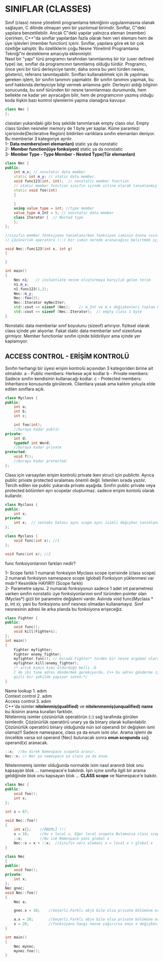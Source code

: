 # SINIFLAR (CLASSES)
Sınıf (class) nesne yönelimli programlama tekniğinin uygulanmasına olanak sağlayan, C dilinde olmayan yeni bir
yazılımsal birimdir. Sınıflar, C‟deki yapılara benzetilebilir. Ancak C‟deki yapılar yalnızca eleman (member)
içerirken, C++‟da sınıflar yapılardan fazla olarak hem veri elemanı hem de üye işlevleri (member function) içerir.
Sınıflar, yapılara göre ek bir çok özelliğe sahiptir. Bu özelliklerin çoğu Nesne Yönelimli Programlama Tekniği‟ni
destekleme amacıyla eklenmiştir.  
Nasıl bir "yapı" türü programcı tarafından tanımlanmış bir tür (user defined type) ise, sınıflar da programcının
tanımlamış olduğu türdür. Programcı, önce yeni bir türü derleyiciye tanıtır, daha sonra bu yeni türden nesne,
gösterici, referans tanımlayabilir. Sınıfları kullanabilmek için ilk yapılması gereken işlem, bir sınıfın tanımını
yapmaktır. Bir sınıfın tanımını yapmak, bu sınıf hakkında derleyiciye bilgi vermek anlamına gelir.
Derleyici aldığı bilginin sonucunda, bu sınıf türünden bir nesne tanımlanması durumunda, hem bellekte ne
kadar yer ayıracağını bilir, hem de programcının yazmış olduğu koda ilişkin bazı kontrol işlemlerini yapma
olanağına kavuşur. 
```cpp
class Nec {
};
```
classları yukarıdaki gibi boş şekilde tanımlarsak empty class olur. Empty class türden nesneler memory de 1 byte yer kaplar.
Küme parantezi içerisinde(Declerative Region) bildirilen varlıklara sınıfın elemanları deniyor. Bu memberlar 3 kategoriye ayrılır.  
1- **Data members(veri elemanları)**  static ya da nonstatic  
2- **Member function(üye fonksiyon)** static ya da nonstatic  
3- **Member Type - Type Member - Nested Type(Tür elemanları)**   
```cpp
class Nec {
public:
    int m_x; // nonstatic data member
    static int m_y; // static data member.
    void func123(int, int);  // nonstatic member function
    // static member function sınıfın içinde inline olarak tanımlanmış
    static void foo(int)
    {
    
    }
    using value_type = int; //type member 
    value_type m_Int = 5; // nonstatic data member
    class Iterator {  // Nested type
    };
};

//sınıfın member fonksiyonu tanımlanırken fonksiyon isminin önüne <sınıf_ismi> :: konulmalı
// Çözünürlük operatörü (::) bir ismin nerede aranacağını belirtmek için kullanılır.

void Nec::func123(int x, int y) 
{

}

int main()
{
    Nec n1;   // instantiate nesne oluşturmaya karşılık gelen terim
    n1.m_x;
    n1.func123(1,2);
    Nec::m_y;
    Nec::foo(3);
    Nec::Iterator myNecIter;
    std::cout << sizeof (Nec);    // m_Int ve m_x değişkenleri toplam 8 byte
    std::cout << sizeof (Nec::Iterator);  // empty class 1 byte
}
```
Nonstatic data memberlar sınıf boyutunu (sizeof) artırıyor. fiziksel olarak class içinde yer alıyorlar. Fakat static data memberlar sınıf sizeofuna girmiyor. Member functionlar sınıfın içinde bildiriliyor ama içinde yer kaplamıyor.  
## ACCESS CONTROL - ERİŞİM KONTROLÜ
Sınıfın herhangi bir üyesi erişim kontrolü açısından 3 kategoriden birine ait olmalıdır.
a - Public members: Herkese açık kodlar
b - Private members: Sadece sınıfın kendisinin kullanacağı kodlar.
c - Protected members: Inheritance konusunda görülecek. Clientlara yasak ama kalıtım yoluyla elde edilen sınıflara açık.
```cpp
class Myclass {
public:
    int a;
    int b;
    int c;

    int foo(int);
    //buraya kadar public
private:
    int d;
    typedef int Word;
    //buraya kadar private
protected:
    void f();
    //buraya kadar protected.
};
```
Class için varsayılan erişim kontrolü private iken struct için publictir. Ayrıca public private protected sıralaması önemli değil. İstenilen sırada yazılır. Tercih edilen ise public yukarıda private aşağıda. 
Sınıfın public private veya protected bölümleri ayrı scopelar oluşturmaz. sadece erişim kontolü olarak kullanılır.
```cpp
class Myclass {
public:
    int x;
private:
    int x;  // sentaks hatası aynı scope aynı isimli değişken tanımlanamaz
};
```
```cpp
class Myclass {
    void func(int x); //1
};

void func(int x); //2
```

func fonksiyonlarının farkları nedir?  

1- Scope farklı 1 numaralı fonksiyon Myclass scope içerisinde (class scope) 2 numaralı fonksiyon namespace scope (global) 
Fonksiyon yüklenmesi var mıdır? Kesinlikle HAYIR!!! (Scope farklı)    
2- Parametre sayısı. 2 numaralı fonksiyonun sadece 1 adet int parametresi varken sınıfın nonstatic üye fonksiyonlarının sınıf türünden pointer olan (Myclas*) gizli bir parametre değişkeni vardır. Aslında void func(Myclass * p, int x); yani bu fonksiyonu sınıf nesnesi olmadan kullanamayız. Sınıf nesnesinin adresi ile arka planda bu fonksiyona erişeceğiz.
```cpp
class Fighter {
public:
    void func();
    void kill(Fighter&);
};
int main()
{
    Fighter myfighter;
    Fighter enemy_fighter; 
    myfighter.func(); // burada Fighter* türden bir nesne argüman olarak gönderiliyor.
    myfighter.kill(enemy_fighter);
    /* artık kimin kimi öldürdüğü belli :D
    C de iki tane adres döndermek gerekiyordu. C++ bu adres gönderme işini
    gizli bir şekilde yapıyor zaten.*/
}
```
Name lookup 	    1. adım  
Context control		2. adım  
Access control  	3. adım  
C++'da isimler **nitelenmiş(qualified)** ve **nitelenmemiş(unqualified) name** bu ikisinin arama kuralları farklıdır.    
Nitelenmiş isimler çözünürlük operatörün (::) sağ tarafında görülen isimlerdir. Çözünürlük operatörü unary ya da binary olarak kullanılabilir.
Çözünürlük operatörü binary olduğunda nün sol operandi bir değişken ismi olamaz!! Sadece namespace, class ya da enum ismi olur. Arama işlemi de öncelikle varsa sol operand (Nec) bulunacak sonra **onun scopunda** sağ operand(x) aranacak.
```cpp
::x;  //bu direk Namespace scopeta aranır.
Nec::x; // Nec ya namespace ya class ya da enum.
```
Nitelenmemiş isimler olduğunda normalde isim nasıl aranırdı blok onu kapsayan blok ... namespace'e bakılırdı. İşin içine sınıfla ilgili bir arama geldiğinde blok onu kapsayan blok ... **CLASS scope** ve Namespace'e bakılır.
```cpp
class Nec {
public:
    void foo();
    int x;
};

int x = 87;

void Nec::foo()
{
    int x{};    //ÖNEMLİ !!!
    x = 10;     //bu x local x, Eğer local scopeta Bulamazsa class scope a bakacak. Bulamazsa Namespace scope
    ::x;        //Bu ise Namespace yani global x
    Nec::x = x + ::x;  //Sınıfın veri elemanı x = local x + global x
}
```
```cpp
class Nec
{
public:
    void foo();
private:
    int x;
};
Nec gnec;
void Nec::foo()
{
    Nec a;

    gnec.x = 10; 	//Geçerli.Farklı obje bile olsa private bölümüne erişir.

    a.x = 20;	    //Geçerli.Farklı obje bile olsa private bölümüne erişir.
    x = 20;         //fonksiyonu hangi nesne çağırırsa onun x değişkeni.
}

int main()
{
    Nec mynec;
    mynec.foo();
}
```
